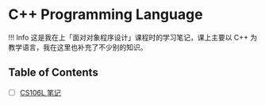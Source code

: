 # C++ Programming Language

!!! Info 
    这是我在上「面对对象程序设计」课程时的学习笔记，课上主要以 C++ 为教学语言，我在这里也补充了不少别的知识。


## Table of Contents

- [ ] [CS106L 笔记](./CS106L/index.md)
